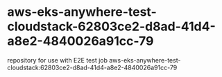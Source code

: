# aws-eks-anywhere-test-cloudstack-62803ce2-d8ad-41d4-a8e2-4840026a91cc-79
repository for use with E2E test job aws-eks-anywhere-test-cloudstack:62803ce2-d8ad-41d4-a8e2-4840026a91cc-79
